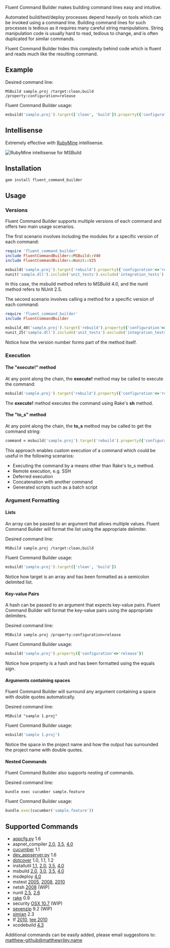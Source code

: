 Fluent Command Builder makes building command lines easy and intuitive.

Automated build/test/deploy processes depend heavily on tools which can be invoked using a command line.
Building command lines for such processes is tedious as it requires many careful string manipulations.
String manipulation code is usually hard to read, tedious to change, and is often duplicated for similar commands.

Fluent Command Builder hides this complexity behind code which is fluent and reads much like the resulting command.

## Example

Desired command line:

    MSBuild sample.proj /target:clean;build /property:configuration=release

Fluent Command Builder usage:

```ruby
msbuild('sample.proj').target(['clean', 'build']).property({'configuration'=>'release'})
```

## Intellisense

Extremely effective with [RubyMine](http://www.jetbrains.com/ruby/) intellisense.

![RubyMine intellisense for MSBuild](https://raw.github.com/mattriley/fluent_command_builder/images/msbuild_intellisense.png)

## Installation

    gem install fluent_command_builder

## Usage

### Versions

Fluent Command Builder supports multiple versions of each command and offers two main usage scenarios.

The first scenario involves including the modules for a specific version of each command:

```ruby
require 'fluent_command_builder'
include FluentCommandBuilder::MSBuild::V40
include FluentCommandBuilder::Nunit::V25

msbuild('sample.proj').target('rebuild').property({'configuration'=>'release'}).execute!
nunit('sample.dll').include('unit_tests').exclude('integration_tests').execute!
```

In this case, the msbuild method refers to MSBuild 4.0, and the nunit method refers to NUnit 2.5.

The second scenario involves calling a method for a specific version of each command:

```ruby
require 'fluent_command_builder'
include FluentCommandBuilder

msbuild_40('sample.proj').target('rebuild').property({'configuration'=>'release'}).execute!
nunit_25('sample.dll').include('unit_tests').exclude('integration_tests').execute!
```

Notice how the version number forms part of the method itself.

### Execution

#### The "execute!" method

At any point along the chain, the __execute!__ method may be called to execute the command:

```ruby
msbuild('sample.proj').target('rebuild').property({'configuration'=>'release'}).execute!
```

The __execute!__ method executes the command using Rake's __sh__ method.

#### The "to_s" method

At any point along the chain, the __to_s__ method may be called to get the command string:

```ruby
command = msbuild('sample.proj').target('rebuild').property({'configuration'=>'release'}).to_s
```

This approach enables custom execution of a command which could be useful in the following scenarios:

- Executing the command by a means other than Rake's to_s method.
- Remote execution, e.g. SSH
- Deferred execution
- Concatenation with another command
- Generated scripts such as a batch script

### Argument Formatting

#### Lists

An array can be passed to an argument that allows multiple values.
Fluent Command Builder will format the list using the appropriate delimiter.

Desired command line:

    MSBuild sample.proj /target:clean;build

Fluent Command Builder usage:

```ruby
msbuild('sample.proj').target(['clean', 'build'])
```

Notice how target is an array and has been formatted as a semicolon delimited list.

#### Key-value Pairs

A hash can be passed to an argument that expects key-value pairs.
Fluent Command Builder will format the key-value pairs using the appropriate delimiters.

Desired command line:

    MSBuild sample.proj /property:configuration=release

Fluent Command Builder usage:

```ruby
msbuild('sample.proj').property({'configuration'=>'release'})
```

Notice how property is a hash and has been formatted using the equals sign.

#### Arguments containing spaces

Fluent Command Builder will surround any argument containing a space with double quotes automatically.

Desired command line:

    MSBuild "sample 1.proj"

Fluent Command Builder usage:

```ruby
msbuild('sample 1.proj')
```

Notice the space in the project name and how the output has surrounded the project name with double quotes.

#### Nested Commands

Fluent Command Builder also supports nesting of commands.

Desired command line:

    bundle exec cucumber sample.feature

Fluent Command Builder usage:

```ruby
bundle.exec(cucumber('sample.feature'))
```

## Supported Commands

- [appcfg.py] 1.6
- aspnet_compiler [2.0][aspnet_compiler_20], [3.5][aspnet_compiler_35], [4.0][aspnet_compiler_40]
- [cucumber] 1.1
- [dev_appserver.py] 1.6
- [dotcover] 1.0, 1.1, 1.2
- installutil [1.1][installutil_11], [2.0][installutil_20], [3.5][installutil_35], [4.0][installutil_40]
- msbuild [2.0][msbuild_20], [3.0][msbuild_30], [3.5][msbuild_35], [4.0][msbuild_40]
- msdeploy [4.0][msdeploy_40]
- mstest [2005][mstest_2005], [2008][mstest_2008], [2010][mstest_2010]
- netsh [2008][netsh_2008] (WIP)
- nunit [2.5][nunit_25], [2.6][nunit_26]
- [rake] 0.9
- security [OSX 10.7][security_osx_107] (WIP)
- [sevenzip] 9.2 (WIP)
- [simian] 2.3
- tf [2010][tf_2010], [tee 2010][tf_tee_2010]
- xcodebuild [4.3][xcodebuild_43]

Additional commands can be easily added, please email suggestions to: matthew-github@matthewriley.name

[appcfg.py]: https://developers.google.com/appengine/docs/python/tools/uploadinganapp
[aspnet_compiler_20]: http://msdn.microsoft.com/en-us/library/ms229863(v=vs.80).aspx
[aspnet_compiler_35]: http://msdn.microsoft.com/en-us/library/ms229863(v=vs.90).aspx
[aspnet_compiler_40]: http://msdn.microsoft.com/en-us/library/ms229863(v=vs.100).aspx
[cucumber]: http://http://cukes.info/
[dev_appserver.py]: https://developers.google.com/appengine/docs/python/tools/devserver
[dotcover]: http://www.jetbrains.com/dotcover/
[installutil_11]: http://msdn.microsoft.com/en-us/library/50614e95(v=vs.71).aspx
[installutil_20]: http://msdn.microsoft.com/en-us/library/50614e95(v=vs.80).aspx
[installutil_35]: http://msdn.microsoft.com/en-us/library/50614e95(v=vs.90).aspx
[installutil_40]: http://msdn.microsoft.com/en-us/library/50614e95(v=vs.100).aspx
[msbuild_20]: http://msdn.microsoft.com/en-us/library/0k6kkbsd(v=vs.80).aspx
[msbuild_30]: http://msdn.microsoft.com/en-us/library/0k6kkbsd(v=vs.85).aspx
[msbuild_35]: http://msdn.microsoft.com/en-us/library/0k6kkbsd(v=vs.90).aspx
[msbuild_40]: http://msdn.microsoft.com/en-us/library/0k6kkbsd(v=vs.100).aspx
[msdeploy_40]: http://technet.microsoft.com/en-us/library/dd569106(v=ws.10).aspx
[mstest_2005]: http://msdn.microsoft.com/en-us/library/ms182489(v=vs.80).aspx
[mstest_2008]: http://msdn.microsoft.com/en-us/library/ms182489(v=vs.90).aspx
[mstest_2010]: http://msdn.microsoft.com/en-us/library/ms182489(v=vs.100).aspx
[netsh_2008]: http://technet.microsoft.com/en-us/library/cc754516(v=ws.10).aspx
[nunit_25]: http://www.nunit.org/index.php?p=consoleCommandLine&r=2.5.10
[nunit_26]: http://www.nunit.org/index.php?p=consoleCommandLine&r=2.6
[rake]: http://docs.rubyrake.org/user_guide/chapter02.html
[security_osx_107]: https://developer.apple.com/library/mac/#documentation/Darwin/Reference/Manpages/man1/security.1.html
[sevenzip]: http://www.7-zip.org/
[simian]: http://www.harukizaemon.com/simian/
[tf_2010]: http://msdn.microsoft.com/en-us/library/z51z7zy0(v=vs.100).aspx
[tf_tee_2010]: http://msdn.microsoft.com/en-us/library/gg413282.aspx
[xcodebuild_43]: https://developer.apple.com/library/mac/#documentation/Darwin/Reference/ManPages/man1/xcodebuild.1.html